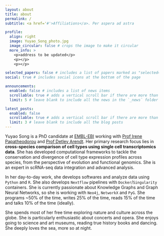 ```yaml
---
layout: about
title: about
permalink: /
subtitle: <a href='#'>Affiliations</a>. Per aspera ad astra

profile:
  align: right
  image: Yuyao_Song_photo.jpg
  image_circular: false # crops the image to make it circular
  more_info: >
    <p>address to be updated</p>
    <p></p>
    <p></p>

selected_papers: false # includes a list of papers marked as "selected={true}"
social: true # includes social icons at the bottom of the page

announcements:
  enabled: false # includes a list of news items
  scrollable: true # adds a vertical scroll bar if there are more than 3 news items
  limit: 5 # leave blank to include all the news in the `_news` folder

latest_posts:
  enabled: false
  scrollable: true # adds a vertical scroll bar if there are more than 3 new posts items
  limit: 3 # leave blank to include all the blog posts
---
```



Yuyao Song is a PhD candidate at [EMBL-EBI](https://www.ebi.ac.uk/people/person/yuyao-song/) working with [Prof Irene Papatheodorou](https://www.earlham.ac.uk/profile/irene-papatheodorou) and [Prof Detlev Arendt](https://www.embl.org/groups/arendt/). Her primary research focus lies in **cross-species comparison of cell types using single cell transcriptomics data**. She has developed computational frameworks to tackle the conservation and divergence of cell type expression profiles across species, from the perspective of evolution and functional genomics. She is an expert in scRNA-seq data integration and advanced analysis. 

In her day-to-day work, she develops softwares and analyze data using `Python` and `R`. She also develops `Nextflow` pipelines with `Docker`/`Singularity` containers. She is currently passionate about Knowledge Graphs and Graph Neural Networks, so she is working with `Neo4j`, `NetworkX` and `PyG`. She programs ~50% of the time, writes 25% of the time, reads 15% of the time and talks 10% of the time (ideally).

She spends most of her free time exploring nature and culture across the globe. She is particularly enthusiastic about concerts and opera. She enjoys going to science and art museums, reading true history books and dancing. She deeply loves the sea, more so at night.
